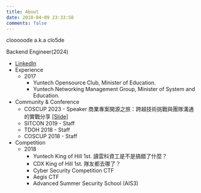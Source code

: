 ```yaml
---
title: About
date: 2018-04-09 23:33:58
comments: false
---
```


clooooode a.k.a clo5de

Backend Engineer(2024)

- [LinkedIn](https://www.linkedin.com/in/jacky-clode-294832118/)
- Experience
  - 2017
    - Yuntech Opensource Club, Minister of Education.
    - Yuntech Networking Management Group, Minister of System and Education.
- Community & Conference
  - COSCUP 2023 - Speaker 商業專案開源之旅：跨越技術挑戰與團隊溝通的實戰分享 [[Slide]](/2023/08/01/COSCUP/coscup-2023/)
  - SITCON 2019 - Staff
  - TDOH 2018 - Staff
  - COSCUP 2018 - Staff
- Competition
  - 2018
    - Yuntech King of Hill 1st. 讀雲科資工是不是搞錯了什麼？
    - CDX King of Hill 1st. 隊友都去哪了？
    - Cyber Security Competition CTF
    - Aegis CTF
    - Advanced Summer Security School (AIS3)


